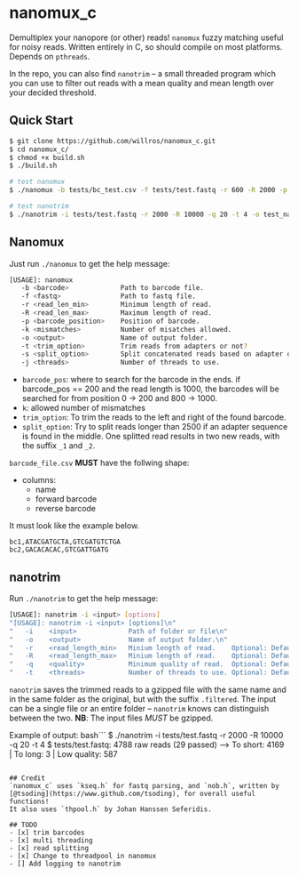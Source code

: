# nanomux_c

Demultiplex your nanopore (or other) reads! `nanomux` fuzzy matching useful for noisy reads. Written entirely in C, so should compile on most platforms. Depends on `pthreads`. 

In the repo, you can also find `nanotrim` – a small threaded program which you can use to filter out reads with a mean quality and mean length over your decided threshold.

## Quick Start
```bash
$ git clone https://github.com/willros/nanomux_c.git
$ cd nanomux_c/
$ chmod +x build.sh
$ ./build.sh 

# test nanomux
$ ./nanomux -b tests/bc_test.csv -f tests/test.fastq -r 600 -R 2000 -p 200 -k 1 -o new_nanomux -t trim -s split -j 4

# test nanotrim
$ ./nanotrim -i tests/test.fastq -r 2000 -R 10000 -q 20 -t 4 -o test_nanotrim
```

## Nanomux
Just run `./nanomux` to get the help message:
```bash
[USAGE]: nanomux 
   -b <barcode>             Path to barcode file.
   -f <fastq>               Path to fastq file.
   -r <read_len_min>        Minimum length of read.
   -R <read_len_max>        Maximum length of read.
   -p <barcode_position>    Position of barcode.
   -k <mismatches>          Number of misatches allowed.
   -o <output>              Name of output folder.
   -t <trim_option>         Trim reads from adapters or not?                      [Options]: trim | notrim.
   -s <split_option>        Split concatenated reads based on adapter occurance?. [Options]: split | nosplit.
   -j <threads>             Number of threads to use.                             Default: 1
```
* `barcode_pos`: where to search for the barcode in the ends. if barcode_pos == 200 and the read length is 1000, the barcodes will be searched for from position 0 -> 200 and 800 -> 1000.
* `k`: allowed number of mismatches
* `trim_option`: To trim the reads to the left and right of the found barcode.
* `split_option`: Try to split reads longer than 2500 if an adapter sequence is found in the middle. One splitted read results in two new reads, with the suffix `_1` and `_2`.

`barcode_file.csv` **MUST** have the follwing shape:
* columns:
    * name
    * forward barcode
    * reverse barcode

It must look like the example below. 
```csv
bc1,ATACGATGCTA,GTCGATGTCTGA
bc2,GACACACAC,GTCGATTGATG
```

## nanotrim
Run `./nanotrim` to get the help message:
```bash
[USAGE]: nanotrim -i <input> [options]
"[USAGE]: nanotrim -i <input> [options]\n"
"   -i    <input>             Path of folder or file\n"
"   -o    <output>            Name of output folder.\n"
"   -r    <read_length_min>   Minium length of read.    Optional: Default 1\n"
"   -R    <read_length_max>   Minium length of read.    Optional: Default INT_MAX\n"
"   -q    <quality>           Minimum quality of read.  Optional: Default 1\n"
"   -t    <threads>           Number of threads to use. Optional: Default 1\n";
```

`nanotrim` saves the trimmed reads to a gzipped file with the same name and in the same folder as the original, but with the suffix `.filtered`. The input can be a single file or an entire folder – `nanotrim` knows can distinguish between the two. **NB**: The input files *MUST* be gzipped. 

Example of output:
bash```
$ ./nanotrim -i tests/test.fastq -r 2000 -R 10000 -q 20 -t 4
$ tests/test.fastq: 4788 raw reads (29 passed) --> To short: 4169  | To long: 3     | Low quality: 587
```

## Credit
`nanomux_c` uses `kseq.h` for fastq parsing, and `nob.h`, written by [@tsoding](https://www.github.com/tsoding), for overall useful functions!  
It also uses `thpool.h` by Johan Hanssen Seferidis.

## TODO
- [x] trim barcodes
- [x] multi threading
- [x] read splitting
- [x] Change to threadpool in nanomux
- [] Add logging to nanotrim




